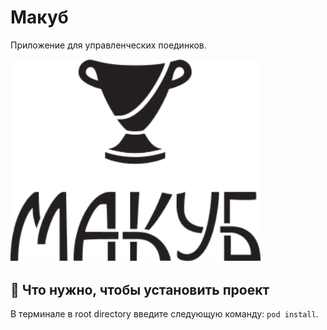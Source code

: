 # Макуб
Приложение для управленческих поединков.

<img src="https://github.com/yanovskaya/Makub/blob/develop/logo.png" width="400">

## 🔧 Что нужно, чтобы установить проект
В терминале в root directory введите следующую команду:
`pod install`. 
<br />
